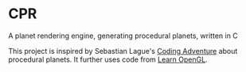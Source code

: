 # CPR

A planet rendering engine, generating procedural planets, written in C

This project is inspired by Sebastian Lague's [Coding Adventure](https://www.youtube.com/watch?v=lctXaT9pxA0) about procedural planets.
It further uses code from [Learn OpenGL](https://learnopengl.com/).
